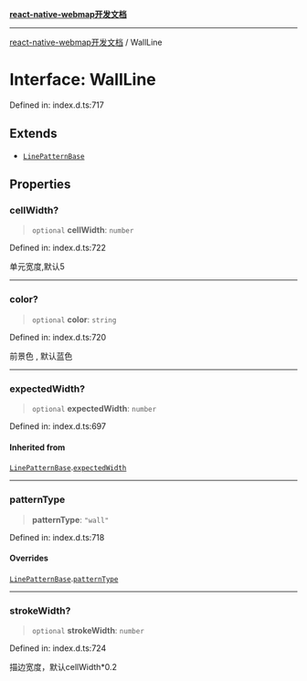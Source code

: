 [**react-native-webmap开发文档**](../README.md)

***

[react-native-webmap开发文档](../globals.md) / WallLine

# Interface: WallLine

Defined in: index.d.ts:717

## Extends

- [`LinePatternBase`](LinePatternBase.md)

## Properties

### cellWidth?

> `optional` **cellWidth**: `number`

Defined in: index.d.ts:722

单元宽度,默认5

***

### color?

> `optional` **color**: `string`

Defined in: index.d.ts:720

前景色 , 默认蓝色

***

### expectedWidth?

> `optional` **expectedWidth**: `number`

Defined in: index.d.ts:697

#### Inherited from

[`LinePatternBase`](LinePatternBase.md).[`expectedWidth`](LinePatternBase.md#expectedwidth)

***

### patternType

> **patternType**: `"wall"`

Defined in: index.d.ts:718

#### Overrides

[`LinePatternBase`](LinePatternBase.md).[`patternType`](LinePatternBase.md#patterntype)

***

### strokeWidth?

> `optional` **strokeWidth**: `number`

Defined in: index.d.ts:724

描边宽度，默认cellWidth*0.2
